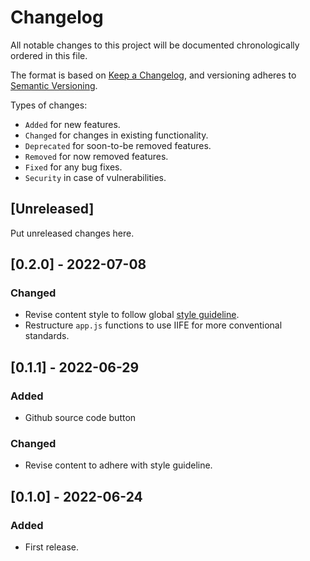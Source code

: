 # Changelog
All notable changes to this project will be documented chronologically ordered
in this file.

The format is based on [Keep a Changelog](https://keepachangelog.com/en/1.0.0/),
and versioning adheres to [Semantic Versioning](https://semver.org/spec/v2.0.0.html).

Types of changes:
* `Added` for new features.
* `Changed` for changes in existing functionality.
* `Deprecated` for soon-to-be removed features.
* `Removed` for now removed features.
* `Fixed` for any bug fixes.
* `Security` in case of vulnerabilities.

## [Unreleased]
Put unreleased changes here.

## [0.2.0] - 2022-07-08
### Changed
- Revise content style to follow global [style guideline](https://github.com/mkfizi/style-guideline).
- Restructure `app.js` functions to use IIFE for more conventional standards.

## [0.1.1] - 2022-06-29
### Added
- Github source code button

### Changed
- Revise content to adhere with style guideline.

## [0.1.0] - 2022-06-24
### Added
- First release.